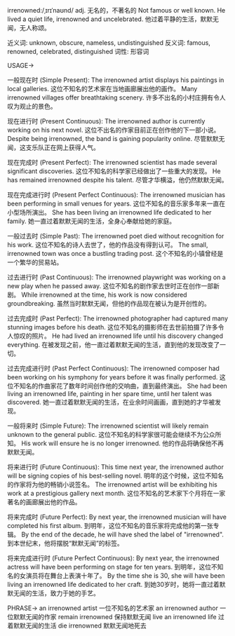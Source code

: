 irrenowned:/ˌɪrɪˈnaʊnd/
adj.
无名的，不著名的
Not famous or well known.
He lived a quiet life, irrenowned and uncelebrated. 他过着平静的生活，默默无闻，无人称颂。

近义词: unknown, obscure, nameless, undistinguished
反义词: famous, renowned, celebrated, distinguished
词性: 形容词


USAGE->

一般现在时 (Simple Present):
The irrenowned artist displays his paintings in local galleries.  这位不知名的艺术家在当地画廊展出他的画作。
Many irrenowned villages offer breathtaking scenery. 许多不出名的小村庄拥有令人叹为观止的景色。

现在进行时 (Present Continuous):
The irrenowned author is currently working on his next novel.  这位不出名的作家目前正在创作他的下一部小说。
Despite being irrenowned, the band is gaining popularity online. 尽管默默无闻，这支乐队正在网上获得人气。

现在完成时 (Present Perfect):
The irrenowned scientist has made several significant discoveries.  这位不知名的科学家已经做出了一些重大的发现。
He has remained irrenowned despite his talent. 尽管才华横溢，他仍然默默无闻。


现在完成进行时 (Present Perfect Continuous):
The irrenowned musician has been performing in small venues for years.  这位不知名的音乐家多年来一直在小型场所演出。
She has been living an irrenowned life dedicated to her family. 她一直过着默默无闻的生活，全身心奉献给她的家庭。


一般过去时 (Simple Past):
The irrenowned poet died without recognition for his work.  这位不知名的诗人去世了，他的作品没有得到认可。
The small, irrenowned town was once a bustling trading post.  这个不知名的小镇曾经是一个繁华的贸易站。


过去进行时 (Past Continuous):
The irrenowned playwright was working on a new play when he passed away.  这位不知名的剧作家去世时正在创作一部新剧。
While irrenowned at the time, his work is now considered groundbreaking. 虽然当时默默无闻，但他的作品现在被认为是开创性的。


过去完成时 (Past Perfect):
The irrenowned photographer had captured many stunning images before his death.  这位不知名的摄影师在去世前拍摄了许多令人惊叹的照片。
He had lived an irrenowned life until his discovery changed everything.  在被发现之前，他一直过着默默无闻的生活，直到他的发现改变了一切。


过去完成进行时 (Past Perfect Continuous):
The irrenowned composer had been working on his symphony for years before it was finally performed.  这位不知名的作曲家花了数年时间创作他的交响曲，直到最终演出。
She had been living an irrenowned life, painting in her spare time, until her talent was discovered.  她一直过着默默无闻的生活，在业余时间画画，直到她的才华被发现。


一般将来时 (Simple Future):
The irrenowned scientist will likely remain unknown to the general public.  这位不知名的科学家很可能会继续不为公众所知。
His work will ensure he is no longer irrenowned. 他的作品将确保他不再默默无闻。


将来进行时 (Future Continuous):
This time next year, the irrenowned author will be signing copies of his best-selling novel.  明年的这个时候，这位不知名的作家将为他的畅销小说签名。
The irrenowned artist will be exhibiting his work at a prestigious gallery next month.  这位不知名的艺术家下个月将在一家著名的画廊展出他的作品。


将来完成时 (Future Perfect):
By next year, the irrenowned musician will have completed his first album.  到明年，这位不知名的音乐家将完成他的第一张专辑。
By the end of the decade, he will have shed the label of "irrenowned". 到本世纪末，他将摆脱“默默无闻”的标签。


将来完成进行时 (Future Perfect Continuous):
By next year, the irrenowned actress will have been performing on stage for ten years.  到明年，这位不知名的女演员将在舞台上表演十年了。
By the time she is 30, she will have been living an irrenowned life dedicated to her craft.  到她30岁时，她将一直过着默默无闻的生活，致力于她的手艺。


PHRASE->
an irrenowned artist  一位不知名的艺术家
an irrenowned author 一位默默无闻的作家
remain irrenowned 保持默默无闻
live an irrenowned life 过着默默无闻的生活
die irrenowned  默默无闻地死去
